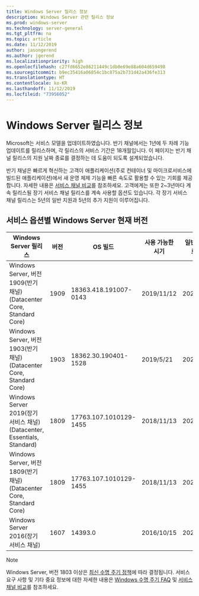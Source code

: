 ```yaml
---
title: Windows Server 릴리스 정보
description: Windows Server 관련 릴리스 정보
ms.prod: windows-server
ms.technology: server-general
ms.tgt_pltfrm: na
ms.topic: article
ms.date: 11/12/2019
author: jasongerend
ms.author: jgerend
ms.localizationpriority: high
ms.openlocfilehash: c27fd6652e86211449c1db0e69e88a604d659498
ms.sourcegitcommit: b9ec35416a06854c1bc875a2b731d42a436fe313
ms.translationtype: HT
ms.contentlocale: ko-KR
ms.lasthandoff: 11/12/2019
ms.locfileid: "73956052"
---
```

# <a name="windows-server-release-information"></a>Windows Server 릴리스 정보

Microsoft는 서비스 모델을 업데이트하였습니다. 반기 채널에서는 1년에 두 차례 기능 업데이트를 릴리스하며, 각 릴리스의 서비스 기간은 18개월입니다. 이 페이지는 반기 채널 릴리스의 지원 날짜 종료를 결정하는 데 도움이 되도록 설계되었습니다.

반기 채널은 빠르게 혁신하는 고객이 애플리케이션(주로 컨테이너 및 마이크로서비스에 빌드된 애플리케이션)에서 새 운영 체제 기능을 빠른 속도로 활용할 수 있는 기회를 제공합니다. 자세한 내용은 [서비스 채널 비교](../get-started-19/servicing-channels-19.md)를 참조하세요. 고객에게는 또한 2~3년마다 계속 릴리스될 장기 서비스 채널 릴리스를 계속 사용할 옵션도 있습니다. 각 장기 서비스 채널 릴리스는 5년의 일반 지원과 5년의 추가 지원이 이루어집니다.

## <a name="windows-server-current-versions-by-servicing-option"></a>서비스 옵션별 Windows Server 현재 버전

| Windows Server 릴리스 | 버전 | OS 빌드 | 사용 가능한 시기 | 일반 지원 종료 날짜|연장된 지원 종료 날짜 |
|----------------|---------|----------|----------|---------|----------|
| Windows Server, 버전 1909(반기 채널)(Datacenter Core, Standard Core) | 1909  | 18363.418.191007-0143 | 2019/11/12 | 2021/05/11 | 검토 메모 |
| Windows Server, 버전 1903(반기 채널)(Datacenter Core, Standard Core) | 1903  | 18362.30.190401-1528 | 2019/5/21 | 2020/12/08 | 검토 메모 |
|Windows Server 2019(장기 서비스 채널)(Datacenter, Essentials, Standard)|1809|17763.107.1010129-1455|2018/11/13|2024/01/09|2029/01/09|
|Windows Server, 버전 1809(반기 채널)(Datacenter Core, Standard Core)|1809|17763.107.1010129-1455|2018/11/13|2020/5/12|검토 메모|
| Windows Server 2016(장기 서비스 채널)| 1607 | 14393.0 | 2016/10/15 |2022/01/11| 2027/01/11|

> [!NOTE]
> Windows Server, 버전 1803 이상은 [최신 수명 주기 정책](https://support.microsoft.com/help/30881)에 따라 결정됩니다. 서비스 요구 사항 및 기타 중요 정보에 대한 자세한 내용은 [Windows 수명 주기 FAQ](https://support.microsoft.com/help/18581/lifecycle-faq-windows-products) 및 [서비스 채널 비교](../get-started-19/servicing-channels-19.md)를 참조하세요.
